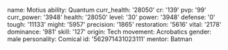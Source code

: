 name: Motius
ability: Quantum
curr_health: '28050'
cr: '139'
pvp: '99'
curr_power: '3948'
health: '28050'
level: '30'
power: '3948'
defense: '0'
tough: '11133'
might: '5957'
precision: '1865'
restoration: '5616'
vital: '2178'
dominance: '981'
skill: '127'
origin: Tech
movement: Acrobatics
gender: male
personality: Comical
id: '562971431023111'
mentor: Batman
